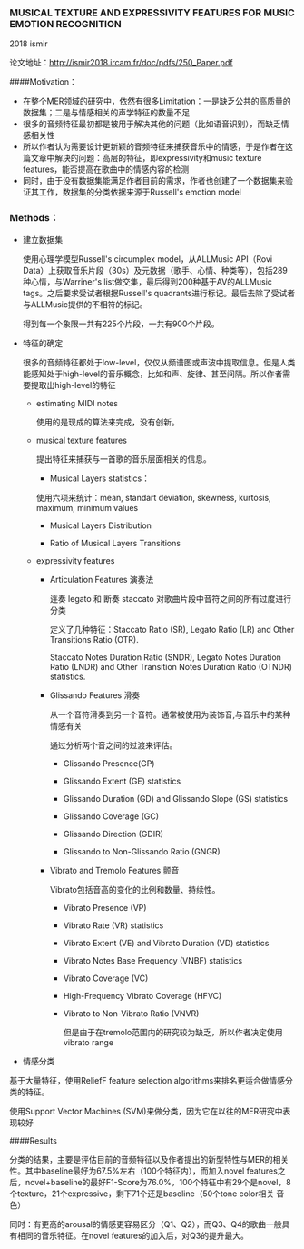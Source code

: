 ### MUSICAL TEXTURE AND EXPRESSIVITY FEATURES FOR MUSIC EMOTION RECOGNITION

2018 ismir

论文地址：http://ismir2018.ircam.fr/doc/pdfs/250_Paper.pdf

####Motivation：

- 在整个MER领域的研究中，依然有很多Limitation：一是缺乏公共的高质量的数据集；二是与情感相关的声学特征的数量不足
- 很多的音频特征最初都是被用于解决其他的问题（比如语音识别），而缺乏情感相关性
- 所以作者认为需要设计更新颖的音频特征来捕获音乐中的情感，于是作者在这篇文章中解决的问题：高层的特征，即expressivity和music texture features，能否提高在歌曲中的情感内容的检测
- 同时，由于没有数据集能满足作者目前的需求，作者也创建了一个数据集来验证其工作，数据集的分类依据来源于Russell's emotion model



### Methods：

- 建立数据集

  使用心理学模型Russell's circumplex model，从ALLMusic API（Rovi Data）上获取音乐片段（30s）及元数据（歌手、心情、种类等），包括289种心情，与Warriner's list做交集，最后得到200种基于AV的ALLMusic tags。之后要求受试者根据Russell's quadrants进行标记。最后去除了受试者与ALLMusic提供的不相符的标记。

  得到每一个象限一共有225个片段，一共有900个片段。

- 特征的确定

  很多的音频特征都处于low-level，仅仅从频谱图或声波中提取信息。但是人类能感知处于high-level的音乐概念，比如和声、旋律、甚至间隔。所以作者需要提取出high-level的特征

  - estimating MIDI notes

    使用的是现成的算法来完成，没有创新。

  - musical texture features

    提出特征来捕获与一首歌的音乐层面相关的信息。

    - Musical Layers statistics：

    使用六项来统计：mean, standart deviation, skewness, kurtosis, maximum, minimum values

    - Musical Layers Distribution

    - Ratio of Musical Layers Transitions

  - expressivity features

    - Articulation Features 演奏法

      连奏 legato 和 断奏 staccato 对歌曲片段中音符之间的所有过度进行分类

      定义了几种特征：Staccato Ratio (SR), Legato Ratio (LR) and Other Transitions Ratio (OTR). 

      Staccato Notes Duration Ratio (SNDR), Legato Notes Duration Ratio (LNDR) and Other Transition Notes Duration Ratio (OTNDR) statistics. 

    - Glissando Features 滑奏

      从一个音符滑奏到另一个音符。通常被使用为装饰音,与音乐中的某种情感有关

      通过分析两个音之间的过渡来评估。

      - Glissando Presence(GP) 

      - Glissando Extent (GE) statistics 

      - Glissando Duration (GD) and Glissando Slope (GS) statistics

      - Glissando Coverage (GC)

      - Glissando Direction (GDIR)

      - Glissando to Non-Glissando Ratio (GNGR)

    - Vibrato and Tremolo Features 颤音 

      Vibrato包括音高的变化的比例和数量、持续性。

      - Vibrato Presence (VP)

      - Vibrato Rate (VR) statistics

      - Vibrato Extent (VE) and Vibrato Duration (VD) statistics

      - Vibrato Notes Base Frequency (VNBF) statistics

      - Vibrato Coverage (VC)

      - High-Frequency Vibrato Coverage (HFVC)

      - Vibrato to Non-Vibrato Ratio (VNVR)

        但是由于在tremolo范围内的研究较为缺乏，所以作者决定使用vibrato range

- 情感分类

基于大量特征，使用ReliefF feature selection algorithms来排名更适合做情感分类的特征。

使用Support Vector Machines (SVM)来做分类，因为它在以往的MER研究中表现较好



####Results

分类的结果，主要是评估目前的音频特征以及作者提出的新型特性与MER的相关性。其中baseline最好为67.5%左右（100个特征内），而加入novel features之后，novel+baseline的最好F1-Score为76.0%，100个特征中有29个是novel，8个texture，21个expressive，剩下71个还是baseline（50个tone color相关 音色）

同时：有更高的arousal的情感更容易区分（Q1、Q2），而Q3、Q4的歌曲一般具有相同的音乐特征。在novel features的加入后，对Q3的提升最大。